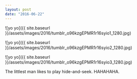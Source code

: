 ```yaml
---
layout: post
date: "2016-06-22"
---
```


![yo yo]({{ site.baseurl }}/assets/images/2016/tumblr_o96kzgEPMR1r16syio1_1280.jpg)

![yo yo]({{ site.baseurl }}/assets/images/2016/tumblr_o96kzgEPMR1r16syio2_1280.jpg)

![yo yo]({{ site.baseurl }}/assets/images/2016/tumblr_o96kzgEPMR1r16syio3_1280.jpg)

The littlest man likes to play hide-and-seek. HAHAHAHA.
